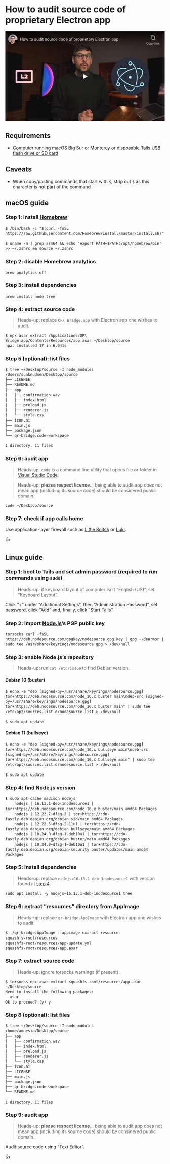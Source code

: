 <!--
Title: How to audit source code of proprietary Electron app
Description: Learn how to audit source code of proprietary Electron app.
Author: Sun Knudsen <https://github.com/sunknudsen>
Contributors: Sun Knudsen <https://github.com/sunknudsen>
Reviewers:
Publication date: 2021-12-03T19:50:28.298Z
Listed: true
-->

# How to audit source code of proprietary Electron app

[![How to audit source code of proprietary Electron app](how-to-audit-source-code-of-proprietary-electron-app.png)](https://www.youtube.com/watch?v=s4S7qgCkVCc "How to audit source code of proprietary Electron app")

## Requirements

- Computer running macOS Big Sur or Monterey or disposable [Tails USB flash drive or SD card](../how-to-install-tails-on-usb-flash-drive-or-sd-card-on-macos)

## Caveats

- When copy/pasting commands that start with `$`, strip out `$` as this character is not part of the command

## macOS guide

### Step 1: install [Homebrew](https://brew.sh/)

```console
$ /bin/bash -c "$(curl -fsSL https://raw.githubusercontent.com/Homebrew/install/master/install.sh)"

$ uname -m | grep arm64 && echo 'export PATH=$PATH:/opt/homebrew/bin' >> ~/.zshrc && source ~/.zshrc
```

### Step 2: disable Homebrew analytics

```shell
brew analytics off
```

### Step 3: install dependencies

```shell
brew install node tree
```

### Step 4: extract source code

> Heads-up: replace `QR\ Bridge.app` with Electron app one wishes to audit.

```console
$ npx asar extract /Applications/QR\ Bridge.app/Contents/Resources/app.asar ~/Desktop/source
npx: installed 17 in 6.041s
```

### Step 5 (optional): list files

```console
$ tree ~/Desktop/source -I node_modules
/Users/sunknudsen/Desktop/source
├── LICENSE
├── README.md
├── app
│   ├── confirmation.wav
│   ├── index.html
│   ├── preload.js
│   ├── renderer.js
│   └── style.css
├── icon.ai
├── main.js
├── package.json
└── qr-bridge.code-workspace

1 directory, 11 files
```

### Step 6: audit app

> Heads-up: `code` is a command line utility that opens file or folder in [Visual Studio Code](https://code.visualstudio.com/).

> Heads-up: **please respect license**… being able to audit app does not mean app (including its source code) should be considered public domain.

```shell
code ~/Desktop/source
```

### Step 7: check if app calls home

Use application-layer firewall such as [Little Snitch](https://www.obdev.at/products/littlesnitch/index.html) or [Lulu](https://objective-see.com/products/lulu.html).

👍

## Linux guide

### Step 1: boot to Tails and set admin password (required to run commands using `sudo`)

> Heads-up: if keyboard layout of computer isn’t “English (US)”, set “Keyboard Layout”.

Click “+” under “Additional Settings”, then “Administration Password”, set password, click “Add” and, finally, click “Start Tails”.

### Step 2: import [Node.js](https://nodejs.org/en/)’s PGP public key

```shell
torsocks curl -fsSL https://deb.nodesource.com/gpgkey/nodesource.gpg.key | gpg --dearmor | sudo tee /usr/share/keyrings/nodesource.gpg > /dev/null
```

### Step 3: enable Node.js’s repository

> Heads-up: run `cat /etc/issue` to find Debian version.

#### Debian 10 (buster)

```console
$ echo -e "deb [signed-by=/usr/share/keyrings/nodesource.gpg] tor+https://deb.nodesource.com/node_16.x buster main\ndeb-src [signed-by=/usr/share/keyrings/nodesource.gpg] tor+https://deb.nodesource.com/node_16.x buster main" | sudo tee /etc/apt/sources.list.d/nodesource.list > /dev/null

$ sudo apt update
```

#### Debian 11 (bullseye)

```console
$ echo -e "deb [signed-by=/usr/share/keyrings/nodesource.gpg] tor+https://deb.nodesource.com/node_16.x bullseye main\ndeb-src [signed-by=/usr/share/keyrings/nodesource.gpg] tor+https://deb.nodesource.com/node_16.x bullseye main" | sudo tee /etc/apt/sources.list.d/nodesource.list > /dev/null

$ sudo apt update
```

### Step 4: find Node.js version

```console
$ sudo apt-cache madison nodejs
    nodejs | 16.13.1-deb-1nodesource1 | tor+https://deb.nodesource.com/node_16.x buster/main amd64 Packages
    nodejs | 12.22.7~dfsg-2 | tor+https://cdn-fastly.deb.debian.org/debian sid/main amd64 Packages
    nodejs | 12.22.5~dfsg-2~11u1 | tor+https://cdn-fastly.deb.debian.org/debian bullseye/main amd64 Packages
    nodejs | 10.24.0~dfsg-1~deb10u1 | tor+https://cdn-fastly.deb.debian.org/debian buster/main amd64 Packages
    nodejs | 10.24.0~dfsg-1~deb10u1 | tor+https://cdn-fastly.deb.debian.org/debian-security buster/updates/main amd64 Packages
```

### Step 5: install dependencies

> Heads-up: replace `nodejs=16.13.1-deb-1nodesource1` with version found at [step 4](#step-4-find-nodejs-version).

```shell
sudo apt install -y nodejs=16.13.1-deb-1nodesource1 tree
```

### Step 6: extract “resources” directory from AppImage

> Heads-up: replace `qr-bridge.AppImage` with Electron app one wishes to audit.

```console
$ ./qr-bridge.AppImage --appimage-extract resources
squashfs-root/resources
squashfs-root/resources/app-update.yml
squashfs-root/resources/app.asar
```

### Step 7: extract source code

> Heads-up: ignore torsocks warnings (if present).

```console
$ torsocks npx asar extract squashfs-root/resources/app.asar ~/Desktop/source
Need to install the following packages:
  asar
Ok to proceed? (y) y
```

### Step 8 (optional): list files

```console
$ tree ~/Desktop/source -I node_modules
/home/amnesia/Desktop/source
├── app
│   ├── confirmation.wav
│   ├── index.html
│   ├── preload.js
│   ├── renderer.js
│   └── style.css
├── icon.ai
├── LICENSE
├── main.js
├── package.json
├── qr-bridge.code-workspace
└── README.md

1 directory, 11 files
```

### Step 9: audit app

> Heads-up: **please respect license**… being able to audit app does not mean app (including its source code) should be considered public domain.

Audit source code using “Text Editor”.

👍
